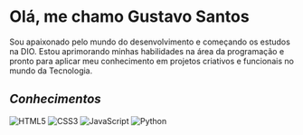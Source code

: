# Olá, me chamo Gustavo Santos

Sou apaixonado pelo mundo do desenvolvimento e começando os estudos na DIO. Estou aprimorando minhas habilidades na área da programação e pronto para aplicar meu conhecimento em projetos criativos e funcionais no mundo da Tecnologia.

##  *Conhecimentos*
  
![HTML5](https://img.shields.io/badge/HTML5-000?style=for-the-badge&logo=html5) 
![CSS3](https://img.shields.io/badge/CSS3-000?style=for-the-badge&logo=css3&logoColor=264CE4)
![JavaScript](https://img.shields.io/badge/JavaScript-000000?style=for-the-badge&logo=JavaScript&logoColor=)
![Python](https://img.shields.io/badge/Python-000?style=for-the-badge&logo=python)
